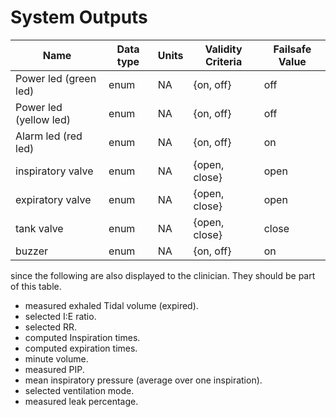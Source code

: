 # System Outputs

| Name            | Data type | Units | Validity Criteria   | Failsafe Value |
| ------------------------- | --------- | ----- | ----------- |-------|
| Power led (green led)     | enum| NA  | {on, off}           | off   |
| Power led (yellow led)    | enum| NA  | {on, off}           | off   |
| Alarm led (red led)       | enum| NA  | {on, off}           | on    |
| inspiratory valve         | enum| NA  | {open, close}       | open  |
| expiratory valve          | enum| NA  | {open, close}       | open  |
| tank valve                | enum| NA  | {open, close}       | close |
| buzzer                    | enum| NA  | {on, off}           | on    |

since the following are also displayed to the clinician. They should be part of
this table.
- measured exhaled Tidal volume (expired).
- selected I:E ratio.
- selected RR.
- computed Inspiration times.
- computed expiration times.
- minute volume.
- measured PIP.
- mean inspiratory pressure (average over one inspiration).
- selected ventilation mode.
- measured leak percentage. 